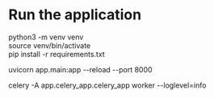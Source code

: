# Run the application

python3 -m venv venv  
source venv/bin/activate  
pip install -r requirements.txt

uvicorn app.main:app --reload --port 8000

celery -A app.celery_app.celery_app worker --loglevel=info
